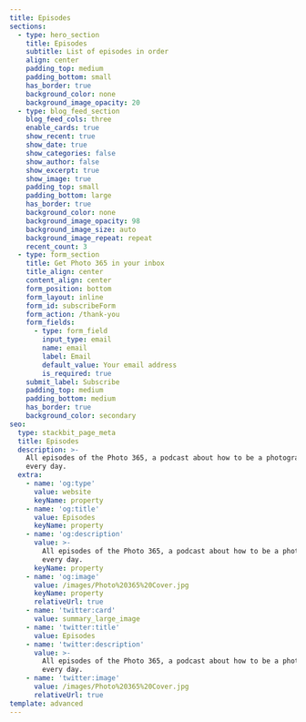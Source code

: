 ```yaml
---
title: Episodes
sections:
  - type: hero_section
    title: Episodes
    subtitle: List of episodes in order
    align: center
    padding_top: medium
    padding_bottom: small
    has_border: true
    background_color: none
    background_image_opacity: 20
  - type: blog_feed_section
    blog_feed_cols: three
    enable_cards: true
    show_recent: true
    show_date: true
    show_categories: false
    show_author: false
    show_excerpt: true
    show_image: true
    padding_top: small
    padding_bottom: large
    has_border: true
    background_color: none
    background_image_opacity: 98
    background_image_size: auto
    background_image_repeat: repeat
    recent_count: 3
  - type: form_section
    title: Get Photo 365 in your inbox
    title_align: center
    content_align: center
    form_position: bottom
    form_layout: inline
    form_id: subscribeForm
    form_action: /thank-you
    form_fields:
      - type: form_field
        input_type: email
        name: email
        label: Email
        default_value: Your email address
        is_required: true
    submit_label: Subscribe
    padding_top: medium
    padding_bottom: medium
    has_border: true
    background_color: secondary
seo:
  type: stackbit_page_meta
  title: Episodes
  description: >-
    All episodes of the Photo 365, a podcast about how to be a photographer
    every day.
  extra:
    - name: 'og:type'
      value: website
      keyName: property
    - name: 'og:title'
      value: Episodes
      keyName: property
    - name: 'og:description'
      value: >-
        All episodes of the Photo 365, a podcast about how to be a photographer
        every day.
      keyName: property
    - name: 'og:image'
      value: /images/Photo%20365%20Cover.jpg
      keyName: property
      relativeUrl: true
    - name: 'twitter:card'
      value: summary_large_image
    - name: 'twitter:title'
      value: Episodes
    - name: 'twitter:description'
      value: >-
        All episodes of the Photo 365, a podcast about how to be a photographer
        every day.
    - name: 'twitter:image'
      value: /images/Photo%20365%20Cover.jpg
      relativeUrl: true
template: advanced
---
```

